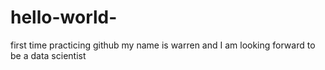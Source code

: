 # hello-world-
first time practicing github
my name is warren and I am looking forward to be a data scientist
